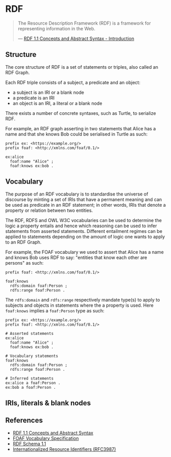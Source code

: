 # RDF

> The Resource Description Framework (RDF) is a framework for representing information in the Web.
>
> — [RDF 1.1 Concepts and Abstract Syntax - Introduction](https://www.w3.org/TR/rdf11-concepts/#section-Introduction)

## Structure

The core structure of RDF is a set of statements or triples, also called an RDF Graph.

Each RDF triple consists of a subject, a predicate and an object:
- a subject is an IRI or a blank node
- a predicate is an IRI
- an object is an IRI, a literal or a blank node

There exists a number of concrete syntaxes, such as Turtle, to serialize RDF.

For example, an RDF graph asserting in two statements that Alice has a name and that she knows Bob could be serialised in Turtle as such:

```turtle
prefix ex: <https://example.org/>
prefix foaf: <http://xmlns.com/foaf/0.1/>

ex:alice
  foaf:name "Alice" ;
  foaf:knows ex:bob .
```

## Vocabulary

The purpose of an RDF vocabulary is to standardise the universe of discourse by minting a set of IRIs that have a permanent meaning and can be used as predicate in an RDF statement; in other words, IRIs that denote a property or relation between two entities.

The RDF, RDFS and OWL W3C vocabularies can be used to determine the logic a property entails and hence which reasoning can be used to infer statements from asserted statements. Different entailment regimes can be applied to statements depending on the amount of logic one wants to apply to an RDF Graph.

For example, the FOAF vocabulary we used to assert that Alice has a name and knows Bob uses RDF to say: "entities that know each other are persons" as such:

```turtle
prefix foaf: <http://xmlns.com/foaf/0.1/>

foaf:knows
  rdfs:domain foaf:Person ;
  rdfs:range foaf:Person .
```

The `rdfs:domain` and `rdfs:range` respectively mandate type(s) to apply to subjects and objects in statements where the a property is used. Here `foaf:knows` implies a `foaf:Person` type as such:

```turtle
prefix ex: <https://example.org/>
prefix foaf: <http://xmlns.com/foaf/0.1/>

# Asserted statements
ex:alice
  foaf:name "Alice" ;
  foaf:knows ex:bob .

# Vocabulary statements
foaf:knows
  rdfs:domain foaf:Person ;
  rdfs:range foaf:Person .

# Inferred statements
ex:alice a foaf:Person .
ex:bob a foaf:Person .
```

## IRIs, literals & blank nodes



## References

- [RDF 1.1 Concepts and Abstract Syntax](https://www.w3.org/TR/rdf11-concepts/)
- [FOAF Vocabulary Specification](http://xmlns.com/foaf/spec/)
- [RDF Schema 1.1](https://www.w3.org/TR/rdf-schema/)
- [Internationalized Resource Identifiers (RFC3987)](https://www.ietf.org/rfc/rfc3987.html)
